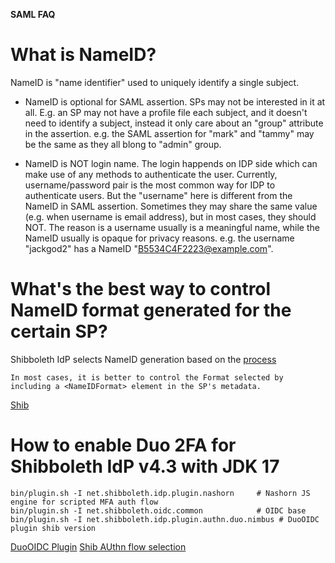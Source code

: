 **SAML FAQ**

# What is NameID?
NameID is "name identifier" used to uniquely identify a single subject. 

- NameID is optional for SAML assertion. SPs may not be interested in it at all. E.g. an SP may not have a profile file each subject, and it doesn't need to identify a subject, instead it only care about an "group" attribute in the assertion. e.g. the SAML assertion for "mark" and "tammy" may be the same as they all blong to "admin" group.

- NameID is NOT login name. The login happends on IDP side which can make use of any methods to authenticate the user. Currently, username/password pair is the most common way for IDP to authenticate users. But the "username" here is different from the NameID in SAML assertion. Sometimes they may share the same value (e.g. when username is email address), but in most cases, they should NOT. The reason is a username usually is a meaningful name, while the NameID usually is opaque for privacy reasons. e.g. the username "jackgod2" has a NameID "B5534C4F2223@example.com".

# What's the best way to control NameID format generated for the certain SP?
Shibboleth IdP selects NameID generation based on the [process](https://shibboleth.atlassian.net/wiki/spaces/IDP4/pages/1265631671/NameIDGenerationConfiguration#%5BinlineExtension%5DFormat-Selection)
```
In most cases, it is better to control the Format selected by including a <NameIDFormat> element in the SP's metadata. 
```
[Shib](https://shibboleth.atlassian.net/wiki/spaces/IDP4/pages/1265631686/ProfileConfiguration-SAML2SSO)

# How to enable Duo 2FA for Shibboleth IdP v4.3 with JDK 17

```
bin/plugin.sh -I net.shibboleth.idp.plugin.nashorn     # Nashorn JS engine for scripted MFA auth flow
bin/plugin.sh -I net.shibboleth.oidc.common            # OIDC base
bin/plugin.sh -I net.shibboleth.idp.plugin.authn.duo.nimbus # DuoOIDC plugin shib version

```
[DuoOIDC Plugin](https://shibboleth.atlassian.net/wiki/spaces/IDPPLUGINS/pages/1374027959/DuoOIDCAuthnConfiguration)
[Shib AUthn flow selection](https://shibboleth.atlassian.net/wiki/spaces/IDP4/pages/1265631603/AuthenticationFlowSelection)
